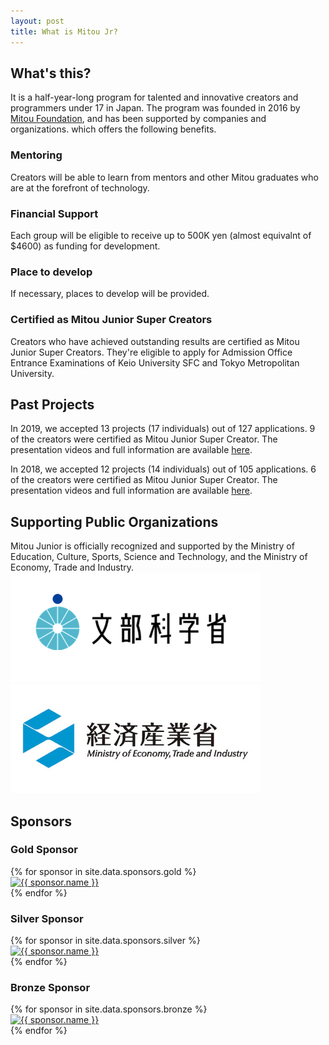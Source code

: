 ```yaml
---
layout: post
title: What is Mitou Jr?
---
```


## What's this?
It is a half-year-long program for talented and innovative creators and programmers under 17 in Japan. The program was founded in 2016 by <a href="https://www.mitou.org/">Mitou Foundation</a>, and has been supported by companies and organizations. which offers the following benefits.

### Mentoring
Creators will be able to learn from mentors and other Mitou graduates who are at the forefront of technology.

### Financial Support
Each group will be eligible to receive up to 500K yen  (almost equivalnt of $4600)  as funding for development.

### Place to develop
If necessary, places to develop will be provided.

### Certified as Mitou Junior Super Creators
Creators who have achieved outstanding results are certified as Mitou Junior Super Creators. They're eligible to apply for Admission Office Entrance Examinations of Keio University SFC and Tokyo Metropolitan University.

## Past Projects
In 2019, we accepted 13 projects (17 individuals) out of 127 applications. 9 of the creators were certified as Mitou Junior Super Creator. The presentation videos and full information are available <a href="/projects/2019">here</a>.

In 2018, we accepted 12 projects (14 individuals) out of 105 applications. 6 of the creators were certified as Mitou Junior Super Creator. The presentation videos and full information are available <a href="/projects/2018">here</a>.

<h2>Supporting Public Organizations</h2>
Mitou Junior is officially recognized and supported by the Ministry of Education, Culture, Sports, Science and Technology, and the Ministry of Economy, Trade and Industry.
  <div class="sponsors-list-supporter">
    <a href="https://www.mext.go.jp/" target="_blank">
      <div class="sponsor-supporter sponsor-one">
        <img src="/assets/img/sponsor/mext.png" alt="文部科学省" class="sponsor-img">
      </div>
    </a>
    <a href="https://www.meti.go.jp/" class="sponsor-supporter sponsor-one" target="_blank">
      <div class="sponsor-supporter sponsor-one">
        <img src="/assets/img/sponsor/meti.png" alt="経済産業省" class="sponsor-img">
      </div>
    </a>
  </div>

<h2>Sponsors</h2>

  <h3>Gold Sponsor</h3>
  <div class="sponsors-list-gold">
    {% for sponsor in site.data.sponsors.gold %}
    <a href="{{ sponsor.url }}" target="_blank">
      <div class="sponsor-gold sponsor-one">
        <img src="/assets/img/sponsor/{{ sponsor.img }}" alt="{{ sponsor.name }}" class="sponsor-img">
      </div>
    </a>
    {% endfor %}
  </div>

  <h3>Silver Sponsor</h3>
  <div class="sponsors-list-silver">
    {% for sponsor in site.data.sponsors.silver %}
    <a href="{{ sponsor.url }}" target="_blank">
      <div class="sponsor-silver sponsor-one">
        <img src="/assets/img/sponsor/{{ sponsor.img }}" alt="{{ sponsor.name }}" class="sponsor-img">
      </div>
    </a>
    {% endfor %}
  </div>

  <h3>Bronze Sponsor</h3>
  <div class="sponsors-list-bronze">
    {% for sponsor in site.data.sponsors.bronze %}
    <a href="{{ sponsor.url }}" target="_blank">
      <div class="sponsor-bronze sponsor-one">
        <img src="/assets/img/sponsor/{{ sponsor.img }}" alt="{{ sponsor.name }}" class="sponsor-img">
      </div>
    </a>
    {% endfor %}
  </div>


